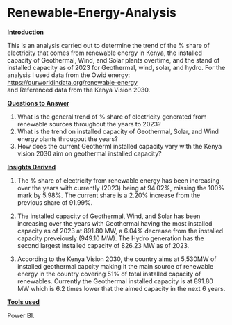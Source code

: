 # Renewable-Energy-Analysis
**<ins> Introduction<ins/>**

This is an analysis carried out to determine the trend of the % share of electricity that comes from renewable energy in Kenya, the installed capacity of Geothermal, Wind, and Solar plants overtime, and the stand of installed capacity as of 2023 for Geothermal, wind, solar, and hydro. 
For the analysis I used data from the Owid energy: https://ourworldindata.org/renewable-energy  
and Referenced data from the Kenya Vision 2030. 

**<ins>Questions to Answer <ins/>**

1. What is the general trend of % share of electricity generated from renewable sources throughout the years to 2023?
2. What is the trend on installed capacity of Geothermal, Solar, and Wind energy plants througout the years?
3. How does the current Geotherml installed capacity vary with the Kenya vision 2030 aim on geothermal installed capacity? 

**<ins> Insights Derived <ins/>**
1. The % share of electricity from renewable energy has been increasing over the years with currently (2023) being at 94.02%, missing the 100% mark by 5.98%. The current share is a 2.20% increase from the previous share of 91.99%.
2. The installed capacity of Geothermal, Wind, and Solar has been increasing over the years with Geothermal having the most installed capacity as of 2023 at 891.80 MW, a 6.04% decrease from the installed capacity preveiously (949.10 MW). The Hydro generation has the second largest installed capacity of 826.23 MW as of 2023. 

3. According to the Kenya Vision 2030, the country aims at 5,530MW of installed geothermal capcity making it the main source of renewable energy in the country covering 51% of total installed capacity of renewables. Currently the Geothermal installed capacity is at 891.80 MW which is 6.2 times lower that the aimed capacity in the next 6 years. 

**<ins> Tools used <ins/>**

Power BI. 
